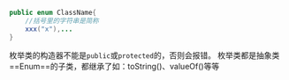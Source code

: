```java
public enum ClassName{
	//括号里的字符串是简称
	xxx("x"),...
}
```
枚举类的构造器不能是`public`或`protected`的，否则会报错。
枚举类都是抽象类==Enum==的子类，都继承了如：toString()、valueOf()等等